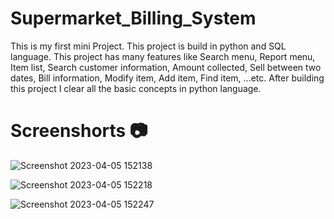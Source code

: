 # Supermarket_Billing_System
This is my first mini Project. This project is build in python and SQL language. This project has many features like Search menu, Report menu, Item list, Search customer information, Amount collected, Sell between two dates, Bill information, Modify item, Add item, Find item, ...etc. After building this project I clear all the basic concepts in python language.<br/>
# Screenshorts 📷

![Screenshot 2023-04-05 152138](https://github.com/Varunyadavgithub/Supermarket_Billing_System/assets/134674472/f557d80e-db0f-48ba-8b56-2d73f6903a3f)

![Screenshot 2023-04-05 152218](https://github.com/Varunyadavgithub/Supermarket_Billing_System/assets/134674472/b6f4529c-a2ac-4cbd-a369-0b5108086348)

![Screenshot 2023-04-05 152247](https://github.com/Varunyadavgithub/Supermarket_Billing_System/assets/134674472/4ef15367-081c-4814-9f1b-557cfd59540a)
